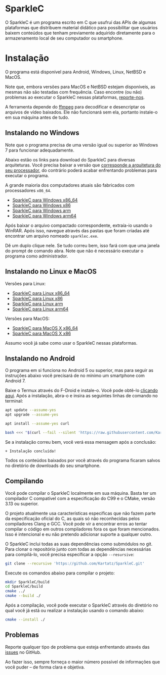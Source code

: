 # SparkleC

O SparkleC é um programa escrito em C que usufruí das APIs de algumas plataformas que distribuem material didático para possibilitar que usuários baixem conteúdos que tenham previamente adquirido diretamente para o armazenamento local de seu computador ou smartphone.

# Instalação

O programa está disponível para Android, Windows, Linux, NetBSD e MacOS.

Note que, embora versões para MacOS e NetBSD estejam disponíveis, as mesmas não são testadas com frequência. Caso encontre (ou não) problemas ao executar o SparkleC nessas plataformas, [reporte-nos](https://github.com/Kartatz/SparkleC/issues).

A ferramenta depende do [ffmpeg](https://ffmpeg.org/download.html) para decodificar e desencriptar os arquivos de vídeo baixados. Ele não funcionará sem ela, portanto instale-o em sua máquina antes de tudo.

## Instalando no Windows

Note que o programa precisa de uma versão igual ou superior ao Windows 7 para funcionar adequadamente.

Abaixo estão os links para download do SparkleC para diversas arquiteturas. Você precisa baixar a versão que [corresponde a arquitetura do seu processador](https://support.microsoft.com/pt-br/windows/versões-de-32-bits-e-64-bits-do-windows-perguntas-frequentes-c6ca9541-8dce-4d48-0415-94a3faa2e13d), do contrário poderá acabar enfrentando problemas para executar o programa.

A grande maioria dos computadores atuais são fabricados com processadores `x86_64`.

- [SparkleC para Windows x86_64](https://github.com/Kartatz/SparkleC/releases/download/v0.2/x86_64-w64-mingw32.zip)
- [SparkleC para Windows x86](https://github.com/Kartatz/SparkleC/releases/download/v0.2/i686-w64-mingw32.zip)
- [SparkleC para Windows arm](https://github.com/Kartatz/SparkleC/releases/download/v0.2/armv7-w64-mingw32.zip)
- [SparkleC para Windows arm64](https://github.com/Kartatz/SparkleC/releases/download/v0.2/aarch64-w64-mingw32.zip)

Após baixar o arquivo compactado correspondente, extraía-io usando o WinRAR. Após isso, navegue através das pastas que foram criadas até encontrar um arquivo nomeado `sparklec.exe`.

Dê um duplo clique nele. Se tudo correu bem, isso fará com que uma janela do prompt de comando abra. Note que não é necessário executar o programa como administrador.

## Instalando no Linux e MacOS

Versões para Linux:

- [SparkleC para Linux x86_64](https://github.com/Kartatz/SparkleC/releases/download/v0.2/x86_64-linux-gnu.tar.xz)
- [SparkleC para Linux x86](https://github.com/Kartatz/SparkleC/releases/download/v0.2/i686-linux-gnu.tar.xz)
- [SparkleC para Linux arm](https://github.com/Kartatz/SparkleC/releases/download/v0.2/arm-linux-gnueabi.tar.xz)
- [SparkleC para Linux arm64](https://github.com/Kartatz/SparkleC/releases/download/v0.2/aarch64-linux-gnu.tar.xz)

Versões para MacOS:

- [SparkleC para MacOS X x86_64](https://github.com/Kartatz/SparkleC/releases/download/v0.2/x86_64-apple-darwin.tar.xz)
- [SparkleC para MacOS X x86](https://github.com/Kartatz/SparkleC/releases/download/v0.2/i386-apple-darwin.tar.xz)

Assumo você já sabe como usar o SparkleC nessas plataformas.

## Instalando no Android

O programa em si funciona no Android 5 ou superior, mas para seguir as instruções abaixo você precisará de no mínimo um smartphone com Android 7.

Baixe o Termux através do F-Droid e instale-o. Você pode obtê-lo [clicando aqui](https://f-droid.org/repo/com.termux_118.apk). Após a instalação, abra-o e insira as seguintes linhas de comando no terminal:

```bash
apt update --assume-yes
apt upgrade --assume-yes

apt install --assume-yes curl

bash <<< "$(curl --fail --silent 'https://raw.githubusercontent.com/Kartatz/SparkleC/master/scripts/android-install.sh')"
```

Se a instalação correu bem, você verá essa mensagem após a conclusão:

```
+ Instalação concluída!
```

Todos os conteúdos baixados por você através do programa ficaram salvos no diretório de downloads do seu smartphone.

## Compilando

Você pode compilar o SparkleC localmente em sua máquina. Basta ter um compilador C compatível com a especificação do C99 e o CMake, versão 3.13 ou superior.

O projeto atualmente usa características específicas que não fazem parte da especificação oficial do C, as quais só não reconhecidas pelos compiladores Clang e GCC. Você pode vir a encontrar erros ao tentar compilar o código em outros compiladores fora os que foram mencionados. Isso é intencional e eu não pretendo adicionar suporte a qualquer outro.

O SparkleC inclui todas as suas dependências como submódulos no git. Para clonar o repositório junto com todas as dependências necessárias para compilá-lo, você precisa específicar a opção `--resursive`:

```bash
git clone --recursive 'https://github.com/Kartatz/SparkleC.git'
```

Execute os comandos abaixo para compilar o projeto:

```bash
mkdir SparkleC/build
cd SparkleC/build
cmake ../
cmake --build ./
```

Após a compilação, você pode executar o SparkleC através do diretório no qual você já está ou realizar a instalação usando o comando abaixo:

```bash
cmake --install ./
```

## Problemas

Reporte qualquer tipo de problema que esteja enfrentando através das [issues](https://github.com/Kartatz/SparkleC/issues) no GitHub.

Ao fazer isso, sempre forneça o maior número possível de informações que você puder – de forma clara e objetiva.

